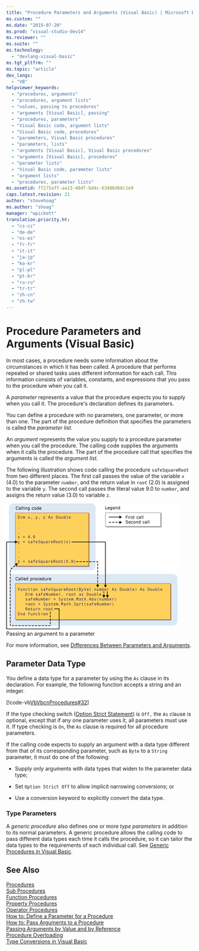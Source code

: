 ```yaml
---
title: "Procedure Parameters and Arguments (Visual Basic) | Microsoft Docs"
ms.custom: ""
ms.date: "2015-07-20"
ms.prod: "visual-studio-dev14"
ms.reviewer: ""
ms.suite: ""
ms.technology: 
  - "devlang-visual-basic"
ms.tgt_pltfrm: ""
ms.topic: "article"
dev_langs: 
  - "VB"
helpviewer_keywords: 
  - "procedures, arguments"
  - "procedures, argument lists"
  - "values, passing to procedures"
  - "arguments [Visual Basic], passing"
  - "procedures, parameters"
  - "Visual Basic code, argument lists"
  - "Visual Basic code, procedures"
  - "parameters, Visual Basic procedures"
  - "parameters, lists"
  - "arguments [Visual Basic], Visual Basic procedures"
  - "arguments [Visual Basic], procedures"
  - "parameter lists"
  - "Visual Basic code, parameter lists"
  - "argument lists"
  - "procedures, parameter lists"
ms.assetid: ff275aff-aa13-40df-bd4c-63486db8c1e9
caps.latest.revision: 21
author: "stevehoag"
ms.author: "shoag"
manager: "wpickett"
translation.priority.ht: 
  - "cs-cz"
  - "de-de"
  - "es-es"
  - "fr-fr"
  - "it-it"
  - "ja-jp"
  - "ko-kr"
  - "pl-pl"
  - "pt-br"
  - "ru-ru"
  - "tr-tr"
  - "zh-cn"
  - "zh-tw"
---
```

# Procedure Parameters and Arguments (Visual Basic)
In most cases, a procedure needs some information about the circumstances in which it has been called. A procedure that performs repeated or shared tasks uses different information for each call. This information consists of variables, constants, and expressions that you pass to the procedure when you call it.  
  
 A *parameter* represents a value that the procedure expects you to supply when you call it. The procedure's declaration defines its parameters.  
  
 You can define a procedure with no parameters, one parameter, or more than one. The part of the procedure definition that specifies the parameters is called the *parameter list*.  
  
 An *argument* represents the value you supply to a procedure parameter when you call the procedure. The calling code supplies the arguments when it calls the procedure. The part of the procedure call that specifies the arguments is called the *argument list*.  
  
 The following illustration shows code calling the procedure `safeSquareRoot` from two different places. The first call passes the value of the variable `x` (4.0) to the parameter `number`, and the return value in `root` (2.0) is assigned to the variable `y`. The second call passes the literal value 9.0 to `number`, and assigns the return value (3.0) to variable `z`.  
  
 ![Graphic diagram of passing argument to parameter](../../../visual-basic/language-reference/procedures/media/parametersargue.gif "ParametersArgue")  
Passing an argument to a parameter  
  
 For more information, see [Differences Between Parameters and Arguments](../../../visual-basic/language-reference/procedures/differences-between-parameters-and-arguments.md).  
  
## Parameter Data Type  
 You define a data type for a parameter by using the `As` clause in its declaration. For example, the following function accepts a string and an integer.  
  
 [!code-vb[VbVbcnProcedures#32](../../../visual-basic/language-reference/procedures/codesnippet/VisualBasic/procedure-parameters-and-arguments_1.vb)]  
  
 If the type checking switch ([Option Strict Statement](../../../visual-basic/language-reference/statements/option-strict-statement.md)) is `Off,` the `As` clause is optional, except that if any one parameter uses it, all parameters must use it. If type checking is `On`, the `As` clause is required for all procedure parameters.  
  
 If the calling code expects to supply an argument with a data type different from that of its corresponding parameter, such as `Byte` to a `String` parameter, it must do one of the following:  
  
-   Supply only arguments with data types that widen to the parameter data type;  
  
-   Set `Option Strict Off` to allow implicit narrowing conversions; or  
  
-   Use a conversion keyword to explicitly convert the data type.  
  
### Type Parameters  
 A *generic procedure* also defines one or more *type parameters* in addition to its normal parameters. A generic procedure allows the calling code to pass different data types each time it calls the procedure, so it can tailor the data types to the requirements of each individual call. See [Generic Procedures in Visual Basic](../../../visual-basic/programming-guide/language-features/data-types/generic-procedures.md).  
  
## See Also  
 [Procedures](../../../visual-basic/language-reference/procedures/index.md)   
 [Sub Procedures](../../../visual-basic/language-reference/procedures/sub-procedures.md)   
 [Function Procedures](../../../visual-basic/language-reference/procedures/function-procedures.md)   
 [Property Procedures](../../../visual-basic/language-reference/procedures/property-procedures.md)   
 [Operator Procedures](../../../visual-basic/language-reference/procedures/operator-procedures.md)   
 [How to: Define a Parameter for a Procedure](../../../visual-basic/language-reference/procedures/how-to-define-a-parameter-for-a-procedure.md)   
 [How to: Pass Arguments to a Procedure](../../../visual-basic/language-reference/procedures/how-to-pass-arguments-to-a-procedure.md)   
 [Passing Arguments by Value and by Reference](../../../visual-basic/language-reference/procedures/passing-arguments-by-value-and-by-reference.md)   
 [Procedure Overloading](../../../visual-basic/language-reference/procedures/procedure-overloading.md)   
 [Type Conversions in Visual Basic](../../../visual-basic/programming-guide/language-features/data-types/type-conversions.md)